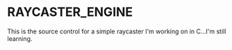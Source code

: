 # RAYCASTER_ENGINE
This is the source control for a simple raycaster I'm working on in C...I'm still learning.
